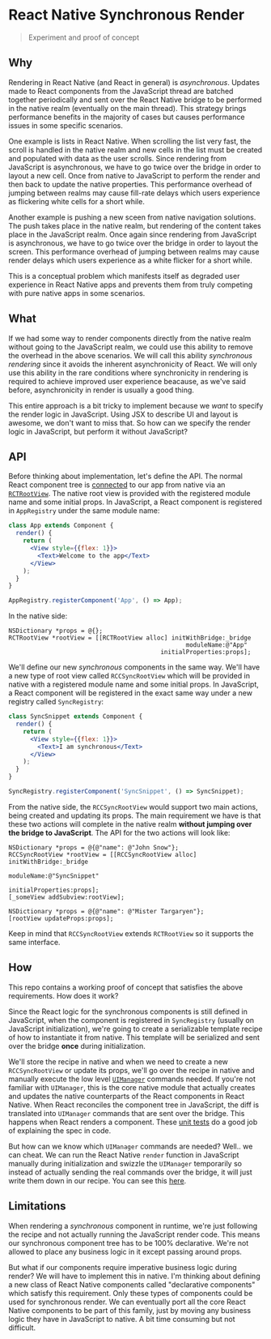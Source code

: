 # React Native Synchronous Render
> Experiment and proof of concept

## Why

Rendering in React Native (and React in general) is *asynchronous*. Updates made to React components from the JavaScript thread are batched together periodically and sent over the React Native bridge to be performed in the native realm (eventually on the main thread). This strategy brings performance benefits in the majority of cases but causes performance issues in some specific scenarios.

One example is lists in React Native. When scrolling the list very fast, the scroll is handled in the native realm and new cells in the list must be created and populated with data as the user scrolls. Since rendering from JavaScript is asynchronous, we have to go twice over the bridge in order to layout a new cell. Once from native to JavaScript to perform the render and then back to update the native properties. This performance overhead of jumping between realms may cause fill-rate delays which users experience as flickering white cells for a short while.

Another example is pushing a new sceen from native navigation solutions. The push takes place in the native realm, but rendering of the content takes place in the JavaScript realm. Once again since rendering from JavaScript is asynchronous, we have to go twice over the bridge in order to layout the screen. This performance overhead of jumping between realms may cause render delays which users experience as a white flicker for a short while.

This is a conceptual problem which manifests itself as degraded user experience in React Native apps and prevents them from truly competing with pure native apps in some scenarios.

## What

If we had some way to render components directly from the native realm without going to the JavaScript realm, we could use this ability to remove the overhead in the above scenarios. We will call this ability *synchronous rendering* since it avoids the inherent asynchronicity of React. We will only use this ability in the rare conditions where synchronicity in rendering is required to achieve improved user experience beacause, as we've said before, asynchronicity in render is usually a good thing.

This entire approach is a bit tricky to implement because we *want* to specify the render logic in JavaScript. Using JSX to describe UI and layout is awesome, we don't want to miss that. So how can we specify the render logic in JavaScript, but perform it without JavaScript?

## API

Before thinking about implementation, let's define the API. The normal React component tree is [connected](https://github.com/wix/rn-synchronous-render/blob/master/ios/SyncRender/AppDelegate.m#L14) to our app from native via an [`RCTRootView`](https://github.com/facebook/react-native/blob/master/React/Base/RCTRootView.h). The native root view is provided with the registered module name and some initial props. In JavaScript, a React component is registered in `AppRegistry` under the same module name:

```jsx
class App extends Component {
  render() {
    return (
      <View style={{flex: 1}}>
        <Text>Welcome to the app</Text>
      </View>
    );
  }
}

AppRegistry.registerComponent('App', () => App);
```

In the native side:

```objc
NSDictionary *props = @{};
RCTRootView *rootView = [[RCTRootView alloc] initWithBridge:_bridge 
                                                 moduleName:@"App" 
                                          initialProperties:props];
```

We'll define our new *synchronous* components in the same way. We'll have a new type of root view called `RCCSyncRootView` which will be provided in native with a registered module name and some initial props. In JavaScript, a React component will be registered in the exact same way under a new registry called `SyncRegistry`:

```jsx
class SyncSnippet extends Component {
  render() {
    return (
      <View style={{flex: 1}}>
        <Text>I am synchronous</Text>
      </View>
    );
  }
}

SyncRegistry.registerComponent('SyncSnippet', () => SyncSnippet);
```

From the native side, the `RCCSyncRootView` would support two main actions, being created and updating its props. The main requirement we have is that these two actions will complete in the native realm **without jumping over the bridge to JavaScript**. The API for the two actions will look like:

```objc
NSDictionary *props = @{@"name": @"John Snow"};
RCCSyncRootView *rootView = [[RCCSyncRootView alloc] initWithBridge:_bridge 
                                                         moduleName:@"SyncSnippet" 
                                                  initialProperties:props];
[_someView addSubview:rootView];
```

```
NSDictionary *props = @{@"name": @"Mister Targaryen"};
[rootView updateProps:props];
```

Keep in mind that `RCCSyncRootView` extends `RCTRootView` so it supports the same interface.

## How

This repo contains a working proof of concept that satisfies the above requirements. How does it work?

Since the React logic for the synchronous components is still defined in JavaScript, when the component is registered in `SyncRegistry` (usually on JavaScript initialization), we're going to create a serializable template recipe of how to instantiate it from native. This template will be serialized and sent over the bridge **once** during initialization.

We'll store the recipe in native and when we need to create a new `RCCSyncRootView` or update its props, we'll go over the recipe in native and manually execute the low level [`UIManager`](https://github.com/facebook/react-native/blob/d81e5492974e831aba06e435e2b0504a680a20f8/React/Modules/RCTUIManager.m#L940) commands needed. If you're not familiar with `UIManager`, this is the core native module that actually creates and updates the native counterparts of the React components in React Native. When React reconciles the component tree in JavaScript, the diff is translated into `UIManager` commands that are sent over the bridge. This happens when React renders a component. These [unit tests](https://github.com/facebook/react/blob/50d905b0838857e76f7eb2f0875047c264f4c24e/src/renderers/native/__tests__/ReactNativeMount-test.js#L35) do a good job of explaining the spec in code.

But how can we know which `UIManager` commands are needed? Well.. we can cheat. We can run the React Native `render` function in JavaScript manually during initialization and swizzle the `UIManager` temporarily so instead of actually sending the real commands over the bridge, it will just write them down in our recipe. You can see this [here](https://github.com/wix/rn-synchronous-render/blob/bcb75d4117e8560c8793c15afd5ba23dc460e526/lib/SyncRegistry.js#L19).

## Limitations

When rendering a *synchronous* component in runtime, we're just following the recipe and not actually running the JavaScript render code. This means our synchronous component tree has to be 100% declarative. We're not allowed to place any business logic in it except passing around props.

But what if our components require imperative business logic during render? We will have to implement this in native. I'm thinking about defining a new class of React Native components called "declarative components" which satisfy this requirement. Only these types of components could be used for synchronous render. We can eventually port all the core React Native components to be part of this family, just by moving any business logic they have in JavaScript to native. A bit time consuming but not difficult.
